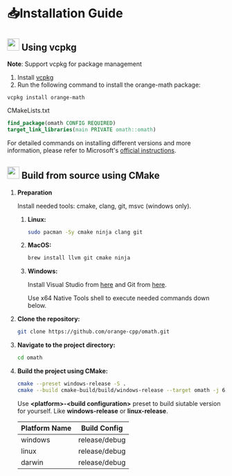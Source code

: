 # 📥Installation Guide

## <img width="28px" src="https://vcpkg.io/assets/mark/mark.svg" /> Using vcpkg
**Note**: Support vcpkg for package management
1. Install [vcpkg](https://github.com/microsoft/vcpkg)
2. Run the following command to install the orange-math package:
```
vcpkg install orange-math
```
CMakeLists.txt
```cmake
find_package(omath CONFIG REQUIRED)
target_link_libraries(main PRIVATE omath::omath)
```
For detailed commands on installing different versions and more information, please refer to Microsoft's [official instructions](https://learn.microsoft.com/en-us/vcpkg/get_started/overview).

## <img width="28px" src="https://upload.wikimedia.org/wikipedia/commons/e/ef/CMake_logo.svg?" /> Build from source using CMake 
1. **Preparation**
   
   Install needed tools: cmake, clang, git, msvc (windows only).
   
   1. **Linux:**
       ```bash
       sudo pacman -Sy cmake ninja clang git
       ```
   2. **MacOS:**
       ```bash
       brew install llvm git cmake ninja
       ```
   3. **Windows:**

      Install Visual Studio from [here](https://visualstudio.microsoft.com/downloads/) and Git from [here](https://git-scm.com/downloads).
      
      Use x64 Native Tools shell to execute needed commands down below.
2. **Clone the repository:**
   ```bash
   git clone https://github.com/orange-cpp/omath.git
   ```
3. **Navigate to the project directory:**
   ```bash
   cd omath
   ```
4. **Build the project using CMake:**
   ```bash
   cmake --preset windows-release -S .
   cmake --build cmake-build/build/windows-release --target omath -j 6
   ```
   Use **\<platform\>-\<build configuration\>** preset to build siutable version for yourself. Like **windows-release** or **linux-release**.

    | Platform Name | Build Config  |
    |---------------|---------------|
    | windows       | release/debug |
    | linux         | release/debug |
    | darwin        | release/debug |
